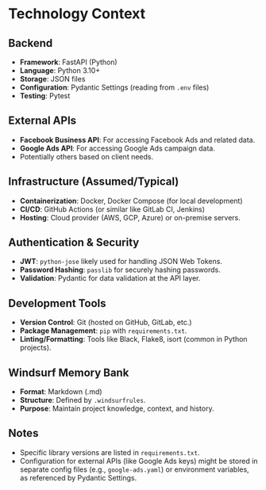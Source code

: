 # Technology Context

## Backend

- **Framework**: FastAPI (Python)
- **Language**: Python 3.10+
- **Storage**: JSON files
- **Configuration**: Pydantic Settings (reading from `.env` files)
- **Testing**: Pytest

## External APIs

- **Facebook Business API**: For accessing Facebook Ads and related data.
- **Google Ads API**: For accessing Google Ads campaign data.
- Potentially others based on client needs.

## Infrastructure (Assumed/Typical)

- **Containerization**: Docker, Docker Compose (for local development)
- **CI/CD**: GitHub Actions (or similar like GitLab CI, Jenkins)
- **Hosting**: Cloud provider (AWS, GCP, Azure) or on-premise servers.

## Authentication & Security

- **JWT**: `python-jose` likely used for handling JSON Web Tokens.
- **Password Hashing**: `passlib` for securely hashing passwords.
- **Validation**: Pydantic for data validation at the API layer.

## Development Tools

- **Version Control**: Git (hosted on GitHub, GitLab, etc.)
- **Package Management**: `pip` with `requirements.txt`.
- **Linting/Formatting**: Tools like Black, Flake8, isort (common in Python projects).

## Windsurf Memory Bank

- **Format**: Markdown (.md)
- **Structure**: Defined by `.windsurfrules`.
- **Purpose**: Maintain project knowledge, context, and history.

## Notes

- Specific library versions are listed in `requirements.txt`.
- Configuration for external APIs (like Google Ads keys) might be stored in separate config files (e.g., `google-ads.yaml`) or environment variables, as referenced by Pydantic Settings.
